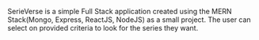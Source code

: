 SerieVerse is a simple Full Stack application created using the MERN Stack(Mongo, Express, ReactJS, NodeJS) as a small project. 
The user can select on provided criteria to look for the series they want.

